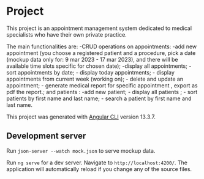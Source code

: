 # Project
 
This project is an appointment management system dedicated to medical specialists who have their own private practice.

The main functionalities are:
-CRUD operations on appointments:
                                       -add new appointment
                                       (you choose a registered  patient and a procedure, pick a date (mockup data only for: 9 mar 2023 - 17 mar 2023), and there will be available time slots specific for chosen date);
                                        -display all appointments;
                                       - sort appointments by date;
                                       -  display today appointments;
                                       - display appointments from current week (working on);
                                       - delete and update an appointment;
                                       - generate medical report for specific appointment , export as pdf the report.;
                     and patients :
                                        -add new patient;
                                       - display all patients ;
                                       - sort patients by first name and last name;
                                       - search a patient by first name and last name.









This project was generated with [Angular CLI](https://github.com/angular/angular-cli) version 13.3.7.

## Development server
Run `json-server --watch mock.json` to serve  mockup data.

Run `ng serve` for a dev server. Navigate to `http://localhost:4200/`. The application will automatically reload if you change any of the source files.
 
